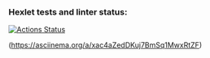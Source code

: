 ### Hexlet tests and linter status:
[![Actions Status](https://github.com/Shamatarev/frontend-project-44/workflows/hexlet-check/badge.svg)](https://github.com/Shamatarev/frontend-project-44/actions)

(https://asciinema.org/a/xac4aZedDKuj7BmSq1MwxRtZF)
